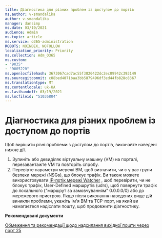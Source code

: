 ```yaml
---
title: Діагностика для різних проблем із доступом до портів
ms.author: v-smandalika
author: v-smandalika
manager: dansimp
ms.date: 03/19/2021
audience: Admin
ms.topic: article
ms.service: o365-administration
ROBOTS: NOINDEX, NOFOLLOW
localization_priority: Priority
ms.collection: Adm_O365
ms.custom:
- "9035"
- "9005220"
ms.openlocfilehash: 3673067cad7ac55f3820422dc2ec09942c393149
ms.sourcegitcommit: c08bed4071baa3bb5879496df3ed44fb828c8367
ms.translationtype: MT
ms.contentlocale: uk-UA
ms.lasthandoff: 03/19/2021
ms.locfileid: "51036804"
---
```

# <a name="diagnostics-for-different-ports-access-issues"></a>Діагностика для різних проблем із доступом до портів

Щоб вирішити різні проблеми з доступом до портів, виконайте наведені нижче дії.

1. Зупиніть або девиділяє віртуальну машину (VM) на порталі, перезавантажте VM та повторіть спробу. 
2. Перевірте параметри мережі ВМ, щоб визначити, чи є у вас групи безпеки мережі (NSGs), що блокує трафік. Ви також можете використовувати [IP-потік мережі Watcher](https://docs.microsoft.com/azure/network-watcher/network-watcher-ip-flow-verify-overview?WT.mc_id=Portal-Microsoft_Azure_Support) , щоб перевірити, чи не блокує трафік, User-Defined маршрутів (udrs), щоб повернути трафік до локального ("маршрут за замовчуванням" 0.0.0.0/0) або до мережевого пристрою.
Якщо після виконання наведених вище дій виникли проблеми, укажіть ім'я ВМ та TCP-порт, на який ви намагаєтеся надіслати пошту, щоб продовжити діагностику.

**Рекомендовані документи**

[Обмеження та рекомендації щодо надсилання вихідної пошти через порт 25](https://docs.microsoft.com/azure/virtual-network/troubleshoot-outbound-smtp-connectivity)